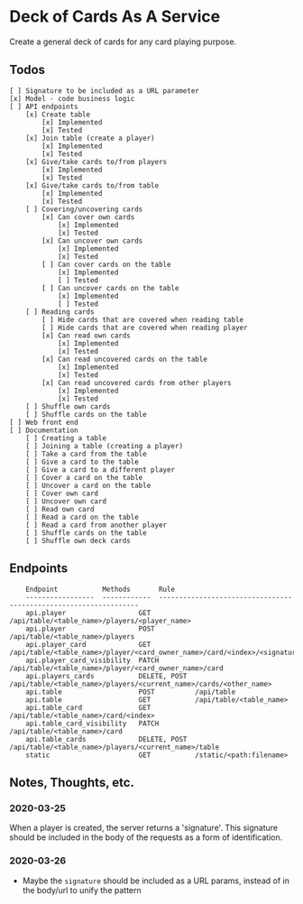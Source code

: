 # Deck of Cards As A Service

Create a general deck of cards for any card playing purpose.

## Todos

    [ ] Signature to be included as a URL parameter
    [x] Model - code business logic
    [ ] API endpoints
        [x] Create table
            [x] Implemented
            [x] Tested
        [x] Join table (create a player)
            [x] Implemented
            [x] Tested
        [x] Give/take cards to/from players
            [x] Implemented
            [x] Tested
        [x] Give/take cards to/from table
            [x] Implemented
            [x] Tested
        [ ] Covering/uncovering cards
            [x] Can cover own cards
                [x] Implemented
                [x] Tested
            [x] Can uncover own cards
                [x] Implemented
                [x] Tested
            [ ] Can cover cards on the table
                [x] Implemented
                [ ] Tested
            [ ] Can uncover cards on the table
                [x] Implemented
                [ ] Tested
        [ ] Reading cards
            [ ] Hide cards that are covered when reading table
            [ ] Hide cards that are covered when reading player
            [x] Can read own cards
                [x] Implemented
                [x] Tested
            [x] Can read uncovered cards on the table
                [x] Implemented
                [x] Tested
            [x] Can read uncovered cards from other players
                [x] Implemented
                [x] Tested
        [ ] Shuffle own cards
        [ ] Shuffle cards on the table
    [ ] Web front end
    [ ] Documentation
        [ ] Creating a table
        [ ] Joining a table (creating a player)
        [ ] Take a card from the table
        [ ] Give a card to the table
        [ ] Give a card to a different player
        [ ] Cover a card on the table
        [ ] Uncover a card on the table
        [ ] Cover own card
        [ ] Uncover own card
        [ ] Read own card
        [ ] Read a card on the table
        [ ] Read a card from another player
        [ ] Shuffle cards on the table
        [ ] Shuffle own deck cards

## Endpoints

        Endpoint           Methods       Rule
        -----------------  ------------  -----------------------------------------------------------------
        api.player                  GET           /api/table/<table_name>/players/<player_name>
        api.player                  POST          /api/table/<table_name>/players
        api.player_card             GET           /api/table/<table_name>/player/<card_owner_name>/card/<index>/<signature>
        api.player_card_visibility  PATCH         /api/table/<table_name>/player/<card_owner_name>/card
        api.players_cards           DELETE, POST  /api/table/<table_name>/players/<current_name>/cards/<other_name>
        api.table                   POST          /api/table
        api.table                   GET           /api/table/<table_name>
        api.table_card              GET           /api/table/<table_name>/card/<index>
        api.table_card_visibility   PATCH         /api/table/<table_name>/card
        api.table_cards             DELETE, POST  /api/table/<table_name>/players/<current_name>/table
        static                      GET           /static/<path:filename>

## Notes, Thoughts, etc.

### 2020-03-25

When a player is created, the server returns a 'signature'.
This signature should be included in the body of the requests as
a form of identification.

### 2020-03-26

- Maybe the `signature` should be included as a URL params, instead of in the body/url to unify the pattern

